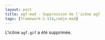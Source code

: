 ```yaml
---
layout: post
title: agf-mad - Suppression de l'icône agf
tags: [framework-1-114,codjo-mad]
---
```

L'icône ```agf.gif``` a été supprimée.
